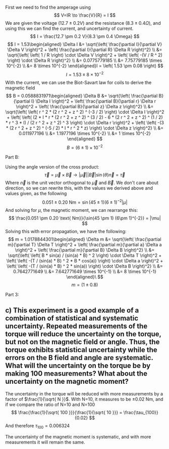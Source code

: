
First we need to find the amperage using
$$
V=IR \to \frac{V}{R} = I
$$
We are given the voltage $(12.7 \pm 0.2 V)$ and the resistance $(8.3 \pm 0.4 \Omega)$, and using this we can find the current, and uncertainty of current.
$$
I = \frac{12.7 \pm 0.2 V}{8.3 \pm 0.4 \Omega}
$$
$$
I = 1.53\begin{aligned} \Delta I &= \sqrt{\left( \frac{\partial I}{\partial V} \Delta V \right)^2 + \left( \frac{\partial I}{\partial R} \Delta R \right)^2} \\ &= \sqrt{\left( \left( 1 / R \right) \cdot \Delta V \right)^2 + \left( \left( -(V / R ^ 2) \right) \cdot \Delta R \right)^2} \\ &= 0.0775779185 \\ &= 7.75779185 \times 10^{-2} \\ &= 8 \times 10^{-2} \end{aligned}I = \left( 1.53 \pm 0.08 \right)
$$
$$
I = 1.53 \pm 8 \times 10^{-2}
$$
With the current, we can use the Biot-Savart law for coils to derive the magnetic field
$$
B = 0.0588831971\begin{aligned} \Delta B &= \sqrt{\left( \frac{\partial B}{\partial I} \Delta I \right)^2 + \left( \frac{\partial B}{\partial r} \Delta r \right)^2 + \left( \frac{\partial B}{\partial z} \Delta z \right)^2} \\ &= \sqrt{\left( \left( r ^ 2 * (2 r ^ 2 + z ^ 2) ^ (-3 / 2) \right) \cdot \Delta I \right)^2 + \left( \left( (2 * I * r * (2 r ^ 2 + z ^ 2) ^ (3 / 2) - 6 * (2 r ^ 2 + z ^ 2) ^ (1 / 2) * r ^ 3 * I) / (2 r ^ 2 + z ^ 2) ^ 3 \right) \cdot \Delta r \right)^2 + \left( \left( -(3 * (2 r ^ 2 + z ^ 2) ^ (-5 / 2) * I * r ^ 2 * z) \right) \cdot \Delta z \right)^2} \\ &= 0.011977196 \\ &= 1.1977196 \times 10^{-2} \\ &= 1 \times 10^{-2} \end{aligned}
$$
$$
B = \left( 6 \pm 1 \right) \times 10^{-2}
$$

Part B:

Using the angle version of the cross product:
$$
\vec{\tau} = \vec{\mu} \times \vec{B} \to |\vec{\mu}| |\vec{B}| \sin(\theta) \vec{n} = \vec{\tau}
$$
Where $\vec{n}$ is the unit vector orthogonal to $\vec{\mu}$ and $\vec{B}$. 
We don't care about direction, so we can rewrite this, with the values we derived above and values given, as the following
$$
0.051 \pm 0.20 \text{ Nm} = \sin(45 \pm 1) (6\pm 1)^{-2} |\mu|
$$
And solving for $\mu$, the magnetic moment, we can rearrange this: 
$$
\frac{0.051 \pm 0.20 \text{ Nm}}{\sin(45 \pm 1) (6\pm 1)^{-2}} = |\mu|
$$
Solving this with error propagation, we have the following:
$$
m = 1.0178844301\begin{aligned} \Delta m &= \sqrt{\left( \frac{\partial m}{\partial T} \Delta T \right)^2 + \left( \frac{\partial m}{\partial a} \Delta a \right)^2 + \left( \frac{\partial m}{\partial B} \Delta B \right)^2} \\ &= \sqrt{\left( \left( B * sin(a) / (sin(a) * B) ^ 2 \right) \cdot \Delta T \right)^2 + \left( \left( -(T / (sin(a) * B) ^ 2 * B * cos(a)) \right) \cdot \Delta a \right)^2 + \left( \left( -(T / (sin(a) * B) ^ 2 * sin(a)) \right) \cdot \Delta B \right)^2} \\ &= 0.7642771649 \\ &= 7.642771649 \times 10^{-1} \\ &= 8 \times 10^{-1} \end{aligned}\
$$
$$
m = \left( 1 \pm 0.8 \right)
$$

Part 3: 

## c) This experiment is a good example of a combination of statistical and systematic uncertainty. Repeated measurements of the torque will reduce the uncertainty on the torque, but not on the magnetic field or angle. Thus, the torque exhibits statistical uncertainty while the errors on the B field and angle are systematic. What will the uncertainty on the torque be by making 100 measurements? What about the uncertainty on the magnetic moment?

The uncertainty in the torque will be reduced with more measurements by a factor of $\frac{1}{\sqrt{ N }}$. With N=10, it measures to be  $\pm 0.02$ Nm, and if we compare the ratio of N=10 and N=100
$$
\frac{\frac{1}{\sqrt{ 100 }}}{\frac{1}{\sqrt{ 10 }}}  = \frac{\tau_{100}}{0.02}
$$
And therefore $\tau_{100} = 0.006324$

The uncertainty of the magnetic moment is systematic, and with more measurements it will remain the same. 
